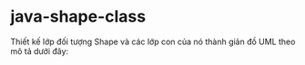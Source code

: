 # java-shape-class
Thiết kế lớp đối tượng Shape và các lớp con của nó thành giản đồ UML theo mô tả dưới đây:  
